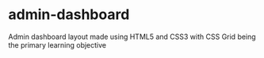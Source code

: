 # admin-dashboard
Admin dashboard layout made using HTML5 and CSS3 with CSS Grid being the primary learning objective
